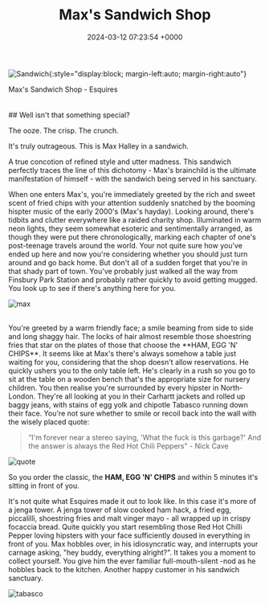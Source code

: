 ﻿---
layout: post
title:  Max's Sandwich Shop
date:   2024-03-12 07:23:54 +0000
---
![Sandwich]({{site.baseurl}}/assets/sandwich.jpeg){:style="display:block; margin-left:auto; margin-right:auto"}
<figcaption>Max's Sandwich Shop - Esquires</figcaption>
<br>
<br>
## Well isn't that something special? 

The ooze. The crisp. The crunch. 

It's truly outrageous. This is Max Halley in a sandwich.

A true concotion of refined style and utter madness. This sandwich perfectly traces the line of this dichotomy - Max's brainchild is the ultimate manifestation of himself - with the sandwich being served in his sanctuary. 


When one enters Max's, you're immediately greeted by the rich and sweet scent of fried chips with your attention suddenly snatched by the booming hispter music of the early 2000's (Max's hayday). Looking around, there's tidbits and clutter everywhere like a raided charity shop. Illuminated in warm neon lights, they seem somewhat esoteric and sentimentally arranged, as though they were put there chronologically, marking each chapter of one's post-teenage travels around the world. Your not quite sure how you've ended up here and now you're considering whether you should just turn around and go back home. But don't all of a sudden forget that you're in that shady part of town. You've probably just walked all the way from Finsbury Park Station and probably rather quickly to avoid getting mugged. You look up to see if there's anything here for you. 
<br>


![max]({{site.baseurl}}/assets/maxhalley.jpg)

<br>
You're greeted by a warm friendly face; a smile beaming from side to side and long shaggy hair. The locks of hair almost resemble those shoestring fries that star on the plates of those that choose the **HAM, EGG 'N' CHIPS**. It seems like at Max's there's always somehow a table just waiting for you, considering that the shop doesn't allow reservations. He quickly ushers you to the only table left. He's clearly in a rush so you go to sit at the table on a wooden bench that's the appropriate size for nursery children. You then realise you're surrounded by every hipster in North-London. They're all looking at you in their Carhartt jackets and rolled up baggy jeans, with stains of egg yolk and chipotle Tabasco running down their face. You're not sure whether to smile or recoil back into the wall with the wisely placed quote:

> “I'm forever near a stereo saying, 'What the fuck is this garbage?' And the answer is always the Red Hot Chili Peppers" - Nick Cave 

![quote]({{site.baseurl}}/assets/quote.jpg)

So you order the classic, the **HAM, EGG 'N' CHIPS** and within 5 minutes it's sitting in front of you. 

It's not quite what Esquires made it out to look like. In this case it's more of a jenga tower. A jenga tower of slow cooked ham hack, a fried egg, piccalilli, shoestring fries and malt vinger mayo - all wrapped up in crispy focaccia bread. Quite quickly you start resembling those Red Hot Chilli Pepper loving hipsters with your face sufficiently doused in everything in front of you. Max hobbles over, in his idiosyncratic way, and interrupts your carnage asking, "hey buddy, everything alright?". It takes you a moment to collect yourself. You give him the ever familiar full-mouth-silent -nod as he hobbles back to the kitchen. Another happy customer in his sandwich sanctuary. 

 ![tabasco]({{site.baseurl}}/assets/tabasco.jpg)



